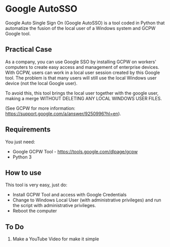 # Google AutoSSO
Google Auto Single Sign On (Google AutoSSO) is a tool coded in Python that automatize the fusion of the local user of a Windows system and GCPW Google tool.

## Practical Case
As a company, you can use Google SSO by installing GCPW on workers' computers to create easy access and management of enterprise devices. With GCPW, users can work in a local user session created by this Google tool. The problem is that many users will still use the local Windows user device (not the local Google user).

To avoid this, this tool brings the local user together with the google user, making a merge WITHOUT DELETING ANY LOCAL WINDOWS USER FILES.

(See GCPW for more information: https://support.google.com/a/answer/9250996?hl=en).

## Requirements

You just need:
- Google GCPW Tool - https://tools.google.com/dlpage/gcpw
- Python 3

## How to use

This tool is very easy, just do:

- Install GCPW Tool and access with Google Credentials
- Change to Windows Local User (with administrative privileges) and run the script with administrative privileges.
- Reboot the computer

## To Do
1. Make a YouTube Video for make it simple
